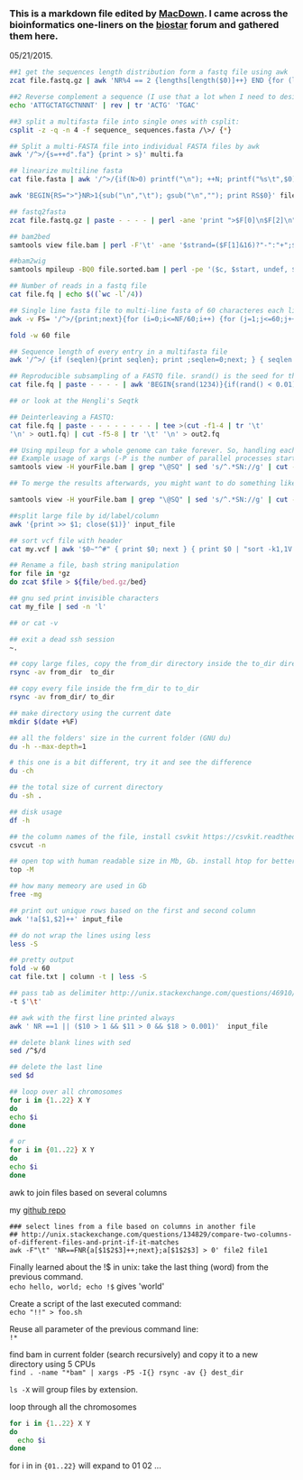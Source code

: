 ### This is a markdown file edited by [MacDown](http://macdown.uranusjr.com/). I came across the bioinformatics one-liners on the [biostar](https://www.biostars.org/p/142545/) forum and gathered them here.

05/21/2015.


```bash
##1 get the sequences length distribution form a fastq file using awk
zcat file.fastq.gz | awk 'NR%4 == 2 {lengths[length($0)]++} END {for (l in lengths) {print l, lengths[l]}}'  

##2 Reverse complement a sequence (I use that a lot when I need to design primers)
echo 'ATTGCTATGCTNNNT' | rev | tr 'ACTG' 'TGAC'  

##3 split a multifasta file into single ones with csplit:
csplit -z -q -n 4 -f sequence_ sequences.fasta /\>/ {*}  

## Split a multi-FASTA file into individual FASTA files by awk
awk '/^>/{s=++d".fa"} {print > s}' multi.fa

## linearize multiline fasta
cat file.fasta | awk '/^>/{if(N>0) printf("\n"); ++N; printf("%s\t",$0);next;} {printf("%s",$0);}END{printf("\n");}'

awk 'BEGIN{RS=">"}NR>1{sub("\n","\t"); gsub("\n",""); print RS$0}' file.fa

## fastq2fasta
zcat file.fastq.gz | paste - - - - | perl -ane 'print ">$F[0]\n$F[2]\n";' | gzip -c > file.fasta.gz

## bam2bed
samtools view file.bam | perl -F'\t' -ane '$strand=($F[1]&16)?"-":"+";$length=1;$tmp=$F[5];$tmp =~ s/(\d+)[MD]/$length+=$1/eg;print "$F[2]\t$F[3]\t".($F[3]+$length)."\t$F[0]\t0\t$strand\n";' > file.bed

##bam2wig
samtools mpileup -BQ0 file.sorted.bam | perl -pe '($c, $start, undef, $depth) = split;if ($c ne $lastC || $start != $lastStart+1) {print "fixedStep chrom=$c start=$start step=1 span=1\n";}$_ = $depth."\n";($lastC, $lastStart) = ($c, $start);' | gzip -c > file.wig.gz

## Number of reads in a fastq file
cat file.fq | echo $((`wc -l`/4))

## Single line fasta file to multi-line fasta of 60 characteres each line
awk -v FS= '/^>/{print;next}{for (i=0;i<=NF/60;i++) {for (j=1;j<=60;j++) printf "%s", $(i*60 +j); print ""}}' file

fold -w 60 file

## Sequence length of every entry in a multifasta file
awk '/^>/ {if (seqlen){print seqlen}; print ;seqlen=0;next; } { seqlen = seqlen +length($0)}END{print seqlen}' file.fa

## Reproducible subsampling of a FASTQ file. srand() is the seed for the random number generator - keeps the subsampling the same when the script is run multiple times.  0.01 is the % of reads to output.
cat file.fq | paste - - - - | awk 'BEGIN{srand(1234)}{if(rand() < 0.01) print $0}' | tr '\t' '\n' > out.fq

## or look at the Hengli's Seqtk 

## Deinterleaving a FASTQ:
cat file.fq | paste - - - - - - - - | tee >(cut -f1-4 | tr '\t'  
'\n' > out1.fq) | cut -f5-8 | tr '\t' '\n' > out2.fq

## Using mpileup for a whole genome can take forever. So, handling each chromosome separately and parallely running them on several cores will speed up your pipeline. Using xargs you can easily realize it.  
## Example usage of xargs (-P is the number of parallel processes started - don't use more than the number of cores you have available):
samtools view -H yourFile.bam | grep "\@SQ" | sed 's/^.*SN://g' | cut -f 1 | xargs -I {} -n 1 -P 24 sh -c "samtools mpileup -BQ0 -d 100000 -uf yourGenome.fa -r {} yourFile.bam | bcftools view -vcg - > tmp.{}.vcf"

## To merge the results afterwards, you might want to do something like this:

samtools view -H yourFile.bam | grep "\@SQ" | sed 's/^.*SN://g' | cut -f 1 | perl -ane 'system("cat tmp.$F[0].bcf >> yourFile.vcf");'

##split large file by id/label/column
awk '{print >> $1; close($1)}' input_file

## sort vcf file with header
cat my.vcf | awk '$0~"^#" { print $0; next } { print $0 | "sort -k1,1V -k2,2n" }'

## Rename a file, bash string manipulation
for file in *gz
do zcat $file > ${file/bed.gz/bed}

## gnu sed print invisible characters
cat my_file | sed -n 'l'

## or cat -v

## exit a dead ssh session
~.

## copy large files, copy the from_dir directory inside the to_dir directory
rsync -av from_dir  to_dir

## copy every file inside the frm_dir to to_dir
rsync -av from_dir/ to_dir

## make directory using the current date
mkdir $(date +%F)

## all the folders' size in the current folder (GNU du)
du -h --max-depth=1

# this one is a bit different, try it and see the difference
du -ch

## the total size of current directory
du -sh .

## disk usage
df -h

## the column names of the file, install csvkit https://csvkit.readthedocs.org/en/0.9.1/
csvcut -n

## open top with human readable size in Mb, Gb. install htop for better visualization
top -M

## how many memeory are used in Gb
free -mg

## print out unique rows based on the first and second column
awk '!a[$1,$2]++' input_file

## do not wrap the lines using less
less -S

## pretty output
fold -w 60
cat file.txt | column -t | less -S

## pass tab as delimiter http://unix.stackexchange.com/questions/46910/is-it-a-bug-for-join-with-t-t
-t $'\t'

## awk with the first line printed always
awk ' NR ==1 || ($10 > 1 && $11 > 0 && $18 > 0.001)'  input_file

## delete blank lines with sed
sed /^$/d

## delete the last line
sed $d

## loop over all chromosomes
for i in {1..22} X Y
do
echo $i
done

# or
for i in {01..22} X Y
do
echo $i
done
```

awk to join files based on several columns

my [github repo](https://github.com/crazyhottommy/scripts-general-use/blob/master/Shell/Awk_anotates_vcf_with_bed.ipynb)

```
### select lines from a file based on columns in another file
## http://unix.stackexchange.com/questions/134829/compare-two-columns-of-different-files-and-print-if-it-matches
awk -F"\t" 'NR==FNR{a[$1$2$3]++;next};a[$1$2$3] > 0' file2 file1 

```

Finally learned about the !$ in unix: take the last thing (word) from the previous command.   
`echo hello, world; echo !$` gives 'world'


Create a script of the last executed command:  
`echo "!!" > foo.sh`

Reuse all parameter of the previous command line:  
`!*`

find bam in current folder (search recursively) and copy it to a new directory using 5 CPUs    
`find . -name "*bam" | xargs -P5 -I{} rsync -av {} dest_dir`

`ls -X`  will group files by extension.

loop through all the chromosomes

```bash
for i in {1..22} X Y 
do
  echo $i
done
```

for i in in `{01..22}` will expand to 01 02 ...
